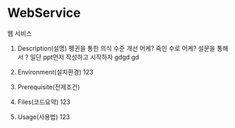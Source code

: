 # WebService

웹 서비스

1. Description(설명)
    펭귄을 통한 의식 수준 개선 
    어케? 죽인 수로
    어케? 설문을 통해서 
    ? 일단 ppt먼저 작성하고 시작하자
    gdgd
    gd
2. Environment(설치환경)
123
3. Prerequisite(전제조건)

4. Files(코드요약)
123
5. Usage(사용법)
123